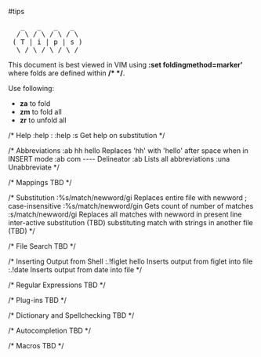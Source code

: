 #tips

<pre>
   _   _   _   _  
  / \ / \ / \ / \ 
 ( T | i | p | s )
  \_/ \_/ \_/ \_/ 
</pre>

This document is best viewed in VIM using __:set foldingmethod=marker'__ where folds are defined within __/* */__.

Use following:
- __za__   to fold
- __zm__   to fold all
- __zr__   to unfold all


/* Help
:help :<verb>
:help :s       Get help on substitution
*/

/* Abbreviations
:ab hh hello   Replaces 'hh' with 'hello' after space when in INSERT mode
:ab com ----   Delineator
:ab            Lists all abbreviations 
:una           Unabbreviate
*/

/* Mappings
TBD
*/

/* Substitution
:%s/match/newword/gi   Replaces entire file with newword ; case-insensitive
:%s/match/newword/gin  Gets count of number of matches
:s/match/newword/gi    Replaces all matches with newword in present line 
inter-active substitution (TBD)
substituting match with strings in another file (TBD)
*/

/* File Search
TBD
*/

/* Inserting Output from Shell 
:.!figlet hello    Inserts output from figlet into file 
:.!date            Inserts output from date into file
*/

/* Regular Expressions
TBD
*/

/* Plug-ins
TBD
*/

/* Dictionary and Spellchecking
TBD
*/

/* Autocompletion
TBD
*/

/* Macros
TBD
*/
